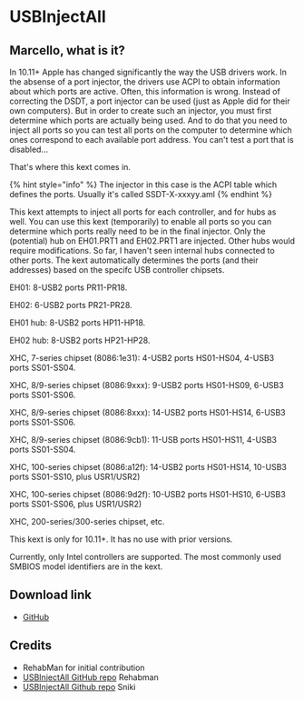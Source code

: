 # USBInjectAll

## Marcello, what is it?

In 10.11+ Apple has changed significantly the way the USB drivers work. In the absense of a port injector, the drivers use ACPI to obtain information about which ports are active. Often, this information is wrong. Instead of correcting the DSDT, a port injector can be used \(just as Apple did for their own computers\). But in order to create such an injector, you must first determine which ports are actually being used. And to do that you need to inject all ports so you can test all ports on the computer to determine which ones correspond to each available port address. You can't test a port that is disabled...

That's where this kext comes in.

{% hint style="info" %}
The injector in this case is the ACPI table which defines the ports. Usually it's called SSDT-X-xxxyy.aml
{% endhint %}

This kext attempts to inject all ports for each controller, and for hubs as well. You can use this kext \(temporarily\) to enable all ports so you can determine which ports really need to be in the final injector. Only the \(potential\) hub on EH01.PRT1 and EH02.PRT1 are injected. Other hubs would require modifications. So far, I haven't seen internal hubs connected to other ports. The kext automatically determines the ports \(and their addresses\) based on the specifc USB controller chipsets.

EH01: 8-USB2 ports PR11-PR18.

EH02: 6-USB2 ports PR21-PR28.

EH01 hub: 8-USB2 ports HP11-HP18.

EH02 hub: 8-USB2 ports HP21-HP28.

XHC, 7-series chipset \(8086:1e31\): 4-USB2 ports HS01-HS04, 4-USB3 ports SS01-SS04.

XHC, 8/9-series chipset \(8086:9xxx\): 9-USB2 ports HS01-HS09, 6-USB3 ports SS01-SS06.

XHC, 8/9-series chipset \(8086:8xxx\): 14-USB2 ports HS01-HS14, 6-USB3 ports SS01-SS06.

XHC, 8/9-series chipset \(8086:9cb1\): 11-USB ports HS01-HS11, 4-USB3 ports SS01-SS04.

XHC, 100-series chipset \(8086:a12f\): 14-USB2 ports HS01-HS14, 10-USB3 ports SS01-SS10, plus USR1/USR2\)

XHC, 100-series chipset \(8086:9d2f\): 10-USB2 ports HS01-HS10, 6-USB3 ports SS01-SS06, plus USR1/USR2\)

XHC, 200-series/300-series chipset, etc.

This kext is only for 10.11+. It has no use with prior versions.

Currently, only Intel controllers are supported. The most commonly used SMBIOS model identifiers are in the kext.

## Download link

* [GitHub](https://github.com/Sniki/OS-X-USB-Inject-All/releases)

## Credits

* RehabMan for initial contribution
* [USBInjectAll GitHub repo](https://github.com/RehabMan/OS-X-USB-Inject-All) Rehabman
* [USBInjectAll Github repo](https://github.com/Sniki/OS-X-USB-Inject-All/) Sniki

